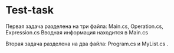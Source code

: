 # Test-task
Первая задача разделена на три файла: Main.cs, Operation.cs, Expression.cs
Вводная информация находится в Main.cs

Вторая задача разделена на два файла: Program.cs и MyList.cs .
